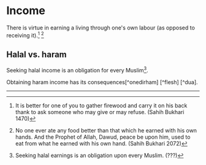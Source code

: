 # Income

There is virtue in earning a living through one's own labour (as opposed to receiving it).[^firewood] [^ownhand]

## Halal vs. haram

Seeking halal income is an obligation for every Muslim[^halalearnings].

Obtaining haram income has its consequences[^onedirham] [^flesh] [^dua].

---

[^firewood]: It is better for one of you to gather firewood and carry it on his back thank to ask someone who may give or may refuse. (Sahih Bukhari 1470)

[^ownhand]: No one ever ate any food better than that which he earned with his own hands. And the Prophet of Allah, Dawud, peace be upon him, used to eat from what he earned with his own hand. (Sahih Bukhari 2072)

[^halalearnings]: Seeking halal earnings is an obligation upon every Muslim. (???)

[^injustice]: (Quran Al-Baqarah:279)

[^evidence1]: And do not cooperate in sin and transgression (Quran Al-Maidah:2)

[^evidence2]: Allah curses the one who takes usury, the one who gives it, those who witness it and those who record it.

[^exception]: But if someone is compelled by necessity neither driven by desire nor exceeding immediate need they will not be sinful. (Quran Al-Baqarah:173)
